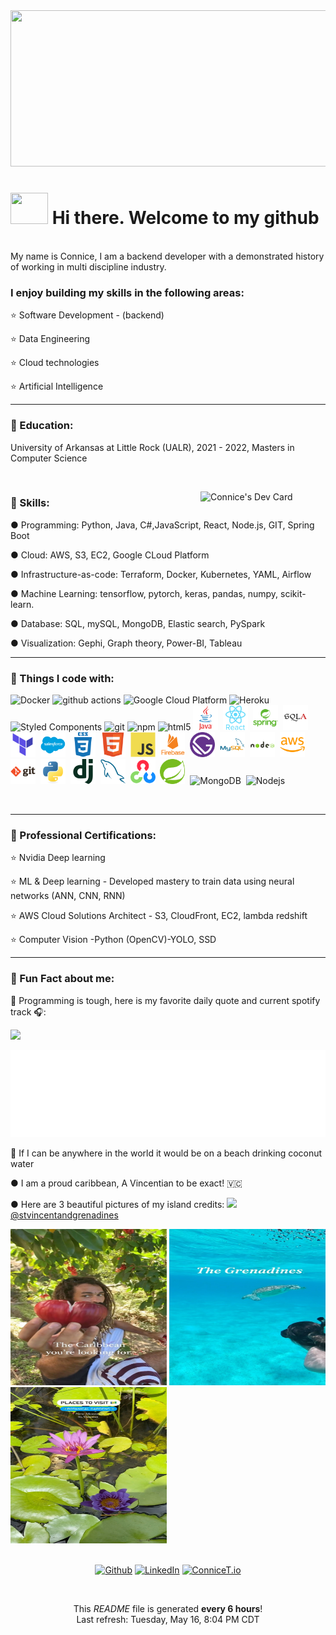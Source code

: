 
<div id="header" align="center">
  <img src="https://media.giphy.com/media/L1R1tvI9svkIWwpVYr/giphy.gif" width="1000", height= "250"/>
</div>


<h1><img src="https://emojis.slackmojis.com/emojis/images/1643514476/4594/blob-wave.gif?1643514476" width= "60" , height="50"/> Hi there. Welcome to my github </h1>

<div>
<p> </br> My name is Connice, I am a backend developer with a demonstrated history of working in multi discipline industry.</p>

<h3> I enjoy building my skills in the following areas: </h3>
<p>⭐️  Software Development - (backend) </p>
<p>⭐️  Data Engineering </p>
<p>⭐️  Cloud technologies </p>
<p>⭐️  Artificial Intelligence </p>
</div>
</p>

<div>
 <hr color="green" />
<h3> 🤖 Education: </h3>
<p> University of Arkansas at Little Rock (UALR), 2021 - 2022, Masters in Computer Science</p>
<br/>

<!-- markdownlint-disable MD033 -->
<a href="https://app.daily.dev/Connicee"><img src="https://api.daily.dev/devcards/519d988caa5e42f4b3f0d92e0b6fce36.png?r=x0a" width="200" align="right"  alt="Connice's Dev Card"/></a>
<!-- markdownlint-enable MD033 -->

<h3>🤖 Skills: </h3>

<p> ● Programming: Python, Java, C#,JavaScript, React, Node.js, GIT, Spring Boot </p>
<p> ● Cloud: AWS, S3, EC2, Google CLoud Platform </p>
<p> ● Infrastructure-as-code: Terraform, Docker, Kubernetes, YAML, Airflow</p>
<p> ● Machine Learning: tensorflow, pytorch, keras, pandas, numpy, scikit-learn.</p>
<p> ● Database: SQL, mySQL, MongoDB, Elastic search, PySpark </p>
<p> ● Visualization: Gephi, Graph theory, Power-BI, Tableau </p>
</div>


<div>
<hr color="green" />
<h3> 🤖 Things I code with: </h3>
<p>
  <img alt="Docker" src="https://img.shields.io/badge/-Docker-46a2f1?style=flat-square&logo=docker&logoColor=white" />
  <img alt="github actions" src="https://img.shields.io/badge/-Github_Actions-2088FF?style=flat-square&logo=github-actions&logoColor=white" />
  <img alt="Google Cloud Platform" src="https://img.shields.io/badge/-Google_Cloud_Platform-1a73e8?style=flat-square&logo=google-cloud&logoColor=white" />   
  <img alt="Heroku" src="https://img.shields.io/badge/-Heroku-430098?style=flat-square&logo=heroku&logoColor=white" />
  <img alt="Styled Components" src="https://img.shields.io/badge/-Styled_Components-db7092?style=flat-square&logo=styled-components&logoColor=white" />
  <img alt="git" src="https://img.shields.io/badge/-Git-F05032?style=flat-square&logo=git&logoColor=white" />
  <img alt="npm" src="https://img.shields.io/badge/-NPM-CB3837?style=flat-square&logo=npm&logoColor=white" />
  <img alt="html5" src="https://img.shields.io/badge/-HTML5-E34F26?style=flat-square&logo=html5&logoColor=white" />
  <img alt="Java" src="https://github.com/devicons/devicon/blob/master/icons/java/java-original-wordmark.svg" title="Java" width="40" height="40"/>&nbsp;
  <img src="https://github.com/devicons/devicon/blob/master/icons/react/react-original-wordmark.svg" title="React" alt="React" width="40" height="40"/>&nbsp;
  <img src="https://github.com/devicons/devicon/blob/master/icons/spring/spring-original-wordmark.svg" title="Spring" alt="Spring" width="40" height="40"/>&nbsp;
  <img src="https://github.com/devicons/devicon/blob/master/icons/sqlalchemy/sqlalchemy-original.svg" title="Sqlalchemy" alt="sqlalchemy" width="40" height="40"/>&nbsp;
  <img src="https://github.com/devicons/devicon/blob/master/icons/terraform/terraform-original.svg" title="terraform" alt="terraform" width="40" height="40"/>&nbsp;
  <img src="https://github.com/devicons/devicon/blob/master/icons/salesforce/salesforce-original.svg" title="salesforce" alt="salesforce" width="40" height="40"/>&nbsp;
  <img src="https://github.com/devicons/devicon/blob/master/icons/css3/css3-plain-wordmark.svg"  title="CSS3" alt="CSS" width="40" height="40"/>&nbsp;
  <img src="https://github.com/devicons/devicon/blob/master/icons/html5/html5-original.svg" title="HTML5" alt="HTML" width="40" height="40"/>&nbsp;
  <img src="https://github.com/devicons/devicon/blob/master/icons/javascript/javascript-original.svg" title="JavaScript" alt="JavaScript" width="40" height="40"/>&nbsp;
  <img src="https://github.com/devicons/devicon/blob/master/icons/firebase/firebase-plain-wordmark.svg" title="Firebase" alt="Firebase" width="40" height="40"/>&nbsp;
  <img src="https://github.com/devicons/devicon/blob/master/icons/gatsby/gatsby-original.svg" title="Gatsby"  alt="Gatsby" width="40" height="40"/>&nbsp;
  <img src="https://github.com/devicons/devicon/blob/master/icons/mysql/mysql-original-wordmark.svg" title="MySQL"  alt="MySQL" width="40" height="40"/>&nbsp;
  <img src="https://github.com/devicons/devicon/blob/master/icons/nodejs/nodejs-original-wordmark.svg" title="NodeJS" alt="NodeJS" width="40" height="40"/>&nbsp;
  <img src="https://github.com/devicons/devicon/blob/master/icons/amazonwebservices/amazonwebservices-plain-wordmark.svg" title="AWS" alt="AWS" width="40" height="40"/>&nbsp;
  <img src="https://github.com/devicons/devicon/blob/master/icons/git/git-original-wordmark.svg" title="Git" alt="Git" width="40" height="40"/>&nbsp;
  <img src="https://github.com/devicons/devicon/blob/master/icons/python/python-original.svg" title="python" alt="python" width="40" height="40"/>&nbsp;
  <img src="https://github.com/devicons/devicon/blob/master/icons/django/django-plain.svg" title="django" alt="django" width="40" height="40"/>&nbsp;
  <img src="https://github.com/devicons/devicon/blob/master/icons/mysql/mysql-original.svg" title="mysql" alt="mysql" width="40" height="40"/>&nbsp;
  <img src="https://github.com/devicons/devicon/blob/master/icons/opencv/opencv-original.svg" title="opencv" alt="opencv" width="40" height="40"/>&nbsp;
  <img src="https://github.com/devicons/devicon/blob/master/icons/spring/spring-original.svg" title="opencv" alt="opencv" width="40" height="40"/>&nbsp;
  <img alt="MongoDB" src="https://img.shields.io/badge/-MongoDB-13aa52?style=flat-square&logo=mongodb&logoColor=white" />&nbsp;
  <img alt="Nodejs" src="https://img.shields.io/badge/-Nodejs-43853d?style=flat-square&logo=Node.js&logoColor=white" />&nbsp;
</p>
</div>
<br/>


<hr color="green" />
<h3> 🤖 Professional Certifications: </h3>
<p> ⭐️ Nvidia Deep learning </p>
<p> ⭐️ ML & Deep learning - Developed mastery to train data using neural networks (ANN, CNN, RNN) </p>
<p> ⭐️ AWS Cloud Solutions Architect - S3, CloudFront, EC2, lambda redshift</p>
<p> ⭐️ Computer Vision -Python (OpenCV)-YOLO, SSD  </p>

<div>
 <hr color="green" />

<h3> 🤖 Fun Fact about me: </h3>
<p> 🧠 Programming is tough, here is my favorite daily quote and current spotify track 🎧:</p>
<!-- markdownlint-disable MD033 -->
<p align="left"><img src="https://quotes-github-readme.vercel.app/api?&theme=light)](https://github.com/piyushsuthar/github-readme-quotes"  width= "250" /></p>
</div>
<!-- markdownlint-disable MD033 -->


[![Spotify](https://github.com/ConniceT/ConniceT/blob/main/spotify.svg)](https://open.spotify.com/user/Konnice)


<p> 🥥 If I can be anywhere in the world it would be on a beach drinking coconut water <p>
<p> ● I am a proud caribbean, A Vincentian to be exact! 🇻🇨 </p>

<p> ● Here are 3 beautiful pictures of my island  credits:  <a href="https://www.instagram.com/stvincentandgrenadines/" target="_blank"><img src="https://upload.wikimedia.org/wikipedia/commons/thumb/e/e7/Instagram_logo_2016.svg/1024px-Instagram_logo_2016.svg.png" width="20"/> @stvincentandgrenadines</a></p>


<div>
  <img src="instagram_posts/post_0/post.jpg" width="250" height="250"/>
  <img src="instagram_posts/post_1/post.jpg" width="250" height="250"/>
  <img src="instagram_posts/post_2/post.jpg" width="250" height="250"/>
</div>

<br/>




<p align="center"><a href="https://github.com/ConniceT" target="_blank"><img alt="Github"src="https://img.shields.io/badge/GitHub-%2312100E.svg?&style=for-the-badge&logo=Github&logoColor=white" /></a>
<a href="https://www.linkedin.com/in/connice-trimmingham-7b9131158/" target="_blank"><img alt="LinkedIn" src="https://img.shields.io/badge/linkedin-%230077B5.svg?&style=for-the-badge&logo=linkedin&logoColor=white" /></a>
<a href="https://connicet.github.io/" target="_blank"><img alt="ConniceT.io" src="https://media.giphy.com/media/SpopD7IQN2gK3qN4jS/giphy.gif" width=70 height=28 /></a>

</p>

<p align="center"><img src="https://komarev.com/ghpvc/?username=ConniceT&style=flat-square&color=blue" alt=""/> </p>
<p align="center" >This <i>README</i> file is generated <b>every 6 hours</b>!</br>Last refresh: Tuesday, May 16, 8:04 PM CDT<br />
